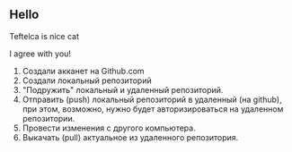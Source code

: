 ## Hello

Teftelca is nice cat

I agree with you!

1. Создали акканет на Github.com
2. Создали локальный репозиторий
3. "Подружить" локальный и удаленный репозиторий.
4. Отправить (push) локальный репозиторий в удаленный (на github), при этом, возможно, нужно будет авторизироваться на удаленном репозитории.
5. Провести изменения с другого компьютера.
6. Выкачать (pull) актуальное из удаленного репозитория.